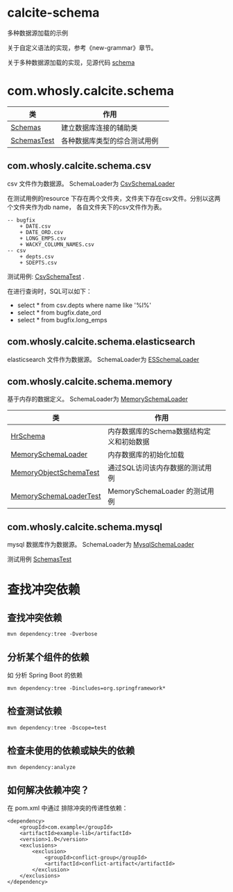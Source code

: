 # calcite-schema
多种数据源加载的示例

关于自定义语法的实现，参考《new-grammar》章节。

关于多种数据源加载的实现，见源代码 [schema](src/main/java/com/whosly/calcite/schema/ISchemaLoader.java)

# com.whosly.calcite.schema

| 类                                                                       | 作用             |   |
|-------------------------------------------------------------------------|----------------|---|
| [Schemas](src/main/java/com/whosly/calcite/schema/Schemas.java)         | 建立数据库连接的辅助类    |   |
| [SchemasTest](src/test/java/com/whosly/calcite/schema/SchemasTest.java) | 各种数据库类型的综合测试用例 |   |

## com.whosly.calcite.schema.csv
csv 文件作为数据源。 SchemaLoader为 [CsvSchemaLoader](src/main/java/com/whosly/calcite/schema/csv/CsvSchemaLoader.java)

在测试用例的resource 下存在两个文件夹，文件夹下存在csv文件。分别以这两个文件夹作为db name， 各自文件夹下的csv文件作为表。

```
-- bugfix
    + DATE.csv
    + DATE_ORD.csv
    + LONG_EMPS.csv
    + WACKY_COLUMN_NAMES.csv
-- csv
    + depts.csv
    + SDEPTS.csv
```

测试用例: [CsvSchemaTest](src/test/java/com/whosly/calcite/schema/csv/CsvSchemaTest.java) . 

在进行查询时，SQL可以如下：
* select * from csv.depts where name like '%l%'
* select * from bugfix.date_ord
* select * from bugfix.long_emps

## com.whosly.calcite.schema.elasticsearch
elasticsearch 文件作为数据源。 SchemaLoader为 [ESSchemaLoader](src/main/java/com/whosly/calcite/schema/elasticsearch/ESSchemaLoader.java)

## com.whosly.calcite.schema.memory
基于内存的数据定义。 SchemaLoader为 [MemorySchemaLoader](src/main/java/com/whosly/calcite/schema/memory/MemorySchemaLoader.java)

| 类                                                                                                    | 作用                       |   |
|------------------------------------------------------------------------------------------------------|--------------------------|---|
| [HrSchema](src/main/java/com/whosly/calcite/schema/memory/HrSchema.java)                             | 内存数据库的Schema数据结构定义和初始数据  |   |
| [MemorySchemaLoader](src/main/java/com/whosly/calcite/schema/memory/MemorySchemaLoader.java)         | 内存数据库的初始化加载              |   |
| [MemoryObjectSchemaTest](src/test/java/com/whosly/calcite/schema/memory/MemoryObjectSchemaTest.java) | 通过SQL访问该内存数据的测试用例        |   |
| [MemorySchemaLoaderTest](src/test/java/com/whosly/calcite/schema/memory/MemorySchemaLoaderTest.java) | MemorySchemaLoader 的测试用例 |   |

## com.whosly.calcite.schema.mysql
mysql 数据库作为数据源。 SchemaLoader为 [MysqlSchemaLoader](src/main/java/com/whosly/calcite/schema/mysql/MysqlSchemaLoader.java)

测试用例 [SchemasTest](src/test/java/com/whosly/calcite/schema/SchemasTest.java#testMysqlLoadSchema)


# 查找冲突依赖

## 查找冲突依赖
```shell
mvn dependency:tree -Dverbose
```

## 分析某个组件的依赖
如 分析 Spring Boot 的依赖
```shell
mvn dependency:tree -Dincludes=org.springframework*
```

## 检查测试依赖
```shell
mvn dependency:tree -Dscope=test
```

## 检查未使用的依赖或缺失的依赖
```shell
mvn dependency:analyze
```

## 如何解决依赖冲突？
在 pom.xml 中通过 <exclusions> 排除冲突的传递性依赖：

```
<dependency>
    <groupId>com.example</groupId>
    <artifactId>example-lib</artifactId>
    <version>1.0</version>
    <exclusions>
        <exclusion>
            <groupId>conflict-group</groupId>
            <artifactId>conflict-artifact</artifactId>
        </exclusion>
    </exclusions>
</dependency>
```
